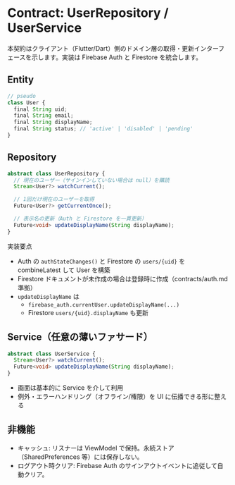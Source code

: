 # Contract: UserRepository / UserService

本契約はクライアント（Flutter/Dart）側のドメイン層の取得・更新インターフェースを示します。実装は Firebase Auth と Firestore を統合します。

## Entity
```ts
// pseudo
class User {
  final String uid;
  final String email;
  final String displayName;
  final String status; // 'active' | 'disabled' | 'pending'
}
```

## Repository
```ts
abstract class UserRepository {
  // 現在のユーザー（サインインしていない場合は null）を購読
  Stream<User?> watchCurrent();

  // 1回だけ現在のユーザーを取得
  Future<User?> getCurrentOnce();

  // 表示名の更新（Auth と Firestore を一貫更新）
  Future<void> updateDisplayName(String displayName);
}
```

実装要点
- Auth の `authStateChanges()` と Firestore の `users/{uid}` を combineLatest して User を構築
- Firestore ドキュメントが未作成の場合は登録時に作成（contracts/auth.md 準拠）
- `updateDisplayName` は
  - `firebase_auth.currentUser.updateDisplayName(...)`
  - Firestore `users/{uid}.displayName` も更新

## Service（任意の薄いファサード）
```ts
abstract class UserService {
  Stream<User?> watchCurrent();
  Future<void> updateDisplayName(String displayName);
}
```

- 画面は基本的に Service を介して利用
- 例外・エラーハンドリング（オフライン/権限）を UI に伝播できる形に整える

## 非機能
- キャッシュ: リスナーは ViewModel で保持。永続ストア（SharedPreferences 等）には保存しない。
- ログアウト時クリア: Firebase Auth のサインアウトイベントに追従して自動クリア。
